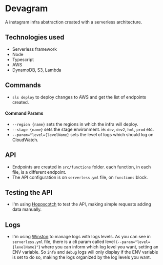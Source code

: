 # Devagram

A instagram infra abstraction created with a serverless architecture.

## Technologies used

- Serverless framework
- Node
- Typescript
- AWS
- DynamoDB, S3, Lambda

## Commands

- `sls deploy` to deploy changes to AWS and get the list of endpoints created.

#### Command Params

- `--region {name}` sets the regions in which the infra will deploy.
- `--stage {name}` sets the stage environment. ie: `dev`, `dev2`, `hml`, `prod` etc.
- `--param="level={levelName}` sets the level of logs which should log on CloudWatch.

## API

- Endpoints are created in `src/functions` folder. each function, in each file, is a different endpoint.
- The API configuration is on `serverless.yml` file, on `functions` block.

## Testing the API

- I'm using [Hoppscotch](https://hoppscotch.io/) to test the API, making simple requests adding data manually.

## Logs

- I'm using [Winston](https://github.com/winstonjs/winston/tree/2.x) to manage logs with logs levels. As you can see in `serverless.yml` file, there is a cli param called level (`--param="level={levelName}"`) where you can inform which log level you want, setting an ENV variable. So `info` and `debug` logs will only display if the ENV variable is set to do so, making the logs organized by the log levels you want.
